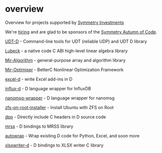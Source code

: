 # overview
Overview for projects supported by [Symmetry Investments](http://symmetryinvestments.com/about-us/)

We're [hiring](http://symmetryinvestments.com/careers/) and are glad to be sponsors of the [Symmetry Autumn of Code](https://dlang.org/blog/symmetry-autumn-of-code/).

[UDT-D](https://github.com/kaleidicassociates/udt_d) - Command-line tools for UDT (reliable UDP) and UDT D library

[Lubeck](https://github.com/kaleidicassociates/lubeck) - a native code C ABI high-level linear algebra library

[Mir-Algorithm](https://github.com/libmir/mir-algorithm) - general-purpose array and algorithm library

[Mir-Optimiser](https://github.com/libmir/mir-optim) -  BetterC Nonlinear Optimization Framework

[excel-d](https://github.com/kaleidicassociates/excel-d) - write Excel add-ins in D

[influx-d](https://github.com/kaleidicassociates/influx-d) - D language wrapper for InfluxDB

[nanomsg-wrapper](https://github.com/kaleidicassociates/nanomsg-wrapper) - D language wrapper for nanomsg

[zfs-on-root-installer](https://github.com/hamishcoleman/zfs-on-root-installer) - Install Ubuntu with ZFS on Root

[dpp](https://github.com/atilaneves/dpp) - Directly include C headers in D source code

[mrss](https://github.com/symmetryinvestments/mrss) - D bindings to MRSS library

[autowrap](https://github.com/kaleidicassociates/autowrap) - Wrap existing D code for Python, Excel, and soon more

[xlsxwriter-d](https://github.com/kaleidicassociates/xlsxwriter-d) - D bindings to XLSX writer C library



